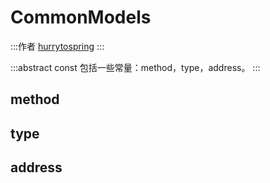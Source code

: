 # CommonModels

:::作者
[hurrytospring](https://github.com/hurrytospring)
:::

:::abstract
const 包括一些常量：method，type，address。
:::

## method

## type

## address

